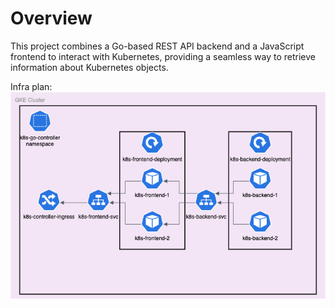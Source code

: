 # Overview

This project combines a Go-based REST API backend and a JavaScript frontend to interact with Kubernetes, providing a seamless way to retrieve information about Kubernetes objects.

Infra plan:
![Infrastructure diagram](infra.png)